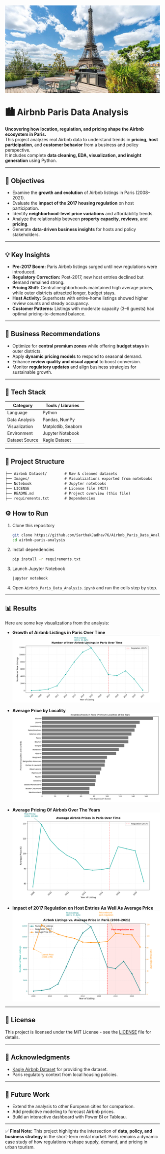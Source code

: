 
![Paris Airbnb](Images/Airbnb_Paris.jpeg)

# 🏙️ Airbnb Paris Data Analysis

**Uncovering how location, regulation, and pricing shape the Airbnb ecosystem in Paris.**  
This project analyzes real Airbnb data to understand trends in **pricing**, **host participation**, and **customer behavior** from a business and policy perspective.  
It includes complete **data cleaning, EDA, visualization, and insight generation** using Python.

---

## 🎯 Objectives

- Examine the **growth and evolution** of Airbnb listings in Paris (2008–2021).  
- Evaluate the **impact of the 2017 housing regulation** on host participation.  
- Identify **neighborhood-level price variations** and affordability trends.  
- Analyze the relationship between **property capacity**, **reviews**, and **pricing**.  
- Generate **data-driven business insights** for hosts and policy stakeholders.  

---

## 💡 Key Insights

- **Pre-2017 Boom:** Paris Airbnb listings surged until new regulations were introduced.  
- **Regulatory Correction:** Post-2017, new host entries declined but demand remained strong.  
- **Pricing Shift:** Central neighborhoods maintained high average prices, while outer districts attracted longer, budget stays.  
- **Host Activity:** Superhosts with entire-home listings showed higher review counts and steady occupancy.  
- **Customer Patterns:** Listings with moderate capacity (3–6 guests) had optimal pricing-to-demand balance.  

---

## 🧠 Business Recommendations

- Optimize for **central premium zones** while offering **budget stays** in outer districts.  
- Apply **dynamic pricing models** to respond to seasonal demand.  
- Enhance **review quality and visual appeal** to boost conversion.  
- Monitor **regulatory updates** and align business strategies for sustainable growth.  

---

## 🧰 Tech Stack

| Category | Tools / Libraries |
|-----------|------------------|
| Language | Python |
| Data Analysis | Pandas, NumPy |
| Visualization | Matplotlib, Seaborn |
| Environment | Jupyter Notebook |
| Dataset Source | Kagle Dataset |

---

## 📁 Project Structure


```
├── Airbnb Dataset/        # Raw & cleaned datasets
├── Images/                # Visualizations exported from notebooks
├── Notebook               # Jupyter notebooks
├── LICENSE                # License file (MIT)
├── README.md              # Project overview (this file)
├── requirements.txt       # Dependencies
```

## ⚙️ How to Run

1. Clone this repository

   ```bash
   git clone https://github.com/SarthakJadhav76/Airbnb_Paris_Data_Analysis.git
   cd airbnb-paris-analysis
   ```

2. Install dependencies

   ```bash
   pip install -r requirements.txt
   ```

3. Launch Jupyter Notebook

   ```bash
   jupyter notebook
   ```

4. Open `Airbnb_Paris_Data_Analysis.ipynb` and run the cells step by step.

---

## 📊 Results

Here are some key visualizations from the analysis:

* **Growth of Airbnb Listings in Paris Over Time**
  ![Listings Growth](Images/listings-growth.png)

* **Average Price by Locality**
  ![Price by Locality](Images/price_locality.png)

* **Average Pricing Of Airbnb Over The Years**
  ![Average_Pricing_Over_Years](Images/pricing_chart.png)

* **Impact of 2017 Regulation on Host Entries As Well As Average Price**
  ![Regulation Impact](Images/regulation_impact.png)

---

## 📜 License

This project is licensed under the MIT License - see the [LICENSE](LICENSE) file for details.

---

## 🙌 Acknowledgments

* [Kagle Airbnb Dataset](https://www.kaggle.com/datasets/mysarahmadbhat/airbnb-listings-reviews) for providing the dataset.
* Paris regulatory context from local housing policies.

---

## 🚀 Future Work

* Extend the analysis to other European cities for comparison.
* Add predictive modeling to forecast Airbnb prices.
* Build an interactive dashboard with Power BI or Tableau.

---

✅ **Final Note:**
This project highlights the intersection of **data, policy, and business strategy** in the short-term rental market.
Paris remains a dynamic case study of how regulations reshape supply, demand, and pricing in urban tourism.
